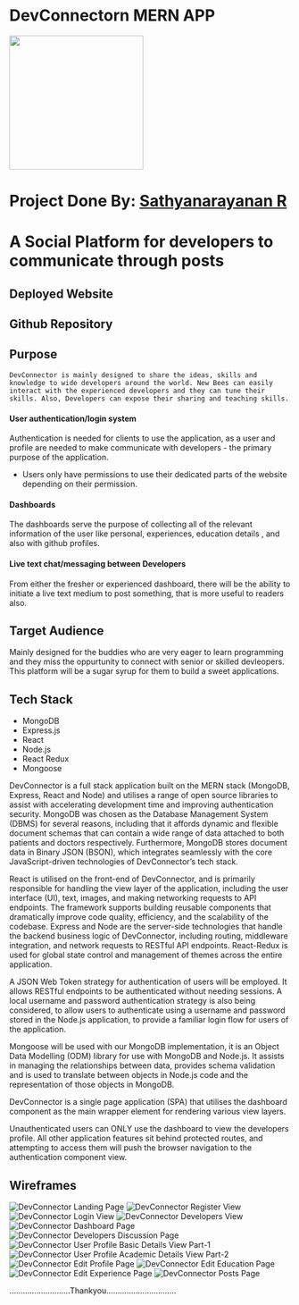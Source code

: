 # DevConnectorn MERN APP

<img src="./logo.jpg" width="240"/>

# Project Done By:  <a href="https://github.com/Sathyanarayanan-R" noreferrer target="_blank">Sathyanarayanan R</a>

# A Social Platform for developers to communicate through posts

## Deployed Website



## Github Repository



## Purpose

	DevConnector is mainly designed to share the ideas, skills and knowledge to wide developers around the world. New Bees can easily interact with the experienced developers and they can tune their skills. Also, Developers can expose their sharing and teaching skills.

#### User authentication/login system

Authentication is needed for clients to use the application, as a user and profile are needed to make communicate with developers - the primary purpose of the application. 

- Users only have permissions to use their dedicated parts of the website depending on their permission.


#### Dashboards

The dashboards serve the purpose of collecting all of the relevant information of the user like personal, experiences, education details , and also with github profiles.

#### Live text chat/messaging between Developers

From either the fresher or experienced dashboard, there will be the ability to initiate a live text medium to post something, that is more useful to readers also.

## Target Audience

Mainly designed for the buddies who are very eager to learn programming and they miss the oppurtunity to connect with senior or skilled devleopers. This platform will be a sugar syrup for them to build a sweet applications.

## Tech Stack

- MongoDB
- Express.js
- React
- Node.js
- React Redux
- Mongoose


DevConnector is a full stack application built on the MERN stack (MongoDB, Express, React and Node) and utilises a range of open source libraries to assist with accelerating development time and improving authentication security. MongoDB was chosen as the Database Management System (DBMS) for several reasons, including that it affords dynamic and flexible document schemas that can contain a wide range of data attached to both patients and doctors respectively. Furthermore, MongoDB stores document data in Binary JSON (BSON), which integrates seamlessly with the core JavaScript-driven technologies of DevConnector’s tech stack.

React is utilised on the front-end of DevConnector, and is primarily responsible for handling the view layer of the application, including the user interface (UI), text, images, and making networking requests to API endpoints. The framework supports building reusable components that dramatically improve code quality, efficiency, and the scalability of the codebase. Express and Node are the server-side technologies that handle the backend business logic of DevConnector, including routing, middleware integration, and network requests to RESTful API endpoints. React-Redux is used for global state control and management of themes across the entire application.

A JSON Web Token strategy for authentication of users will be employed. It allows RESTful endpoints to be authenticated without needing sessions. A local username and password authentication strategy is also being considered, to allow users to authenticate using a username and password stored in the Node.js application, to provide a familiar login flow for users of the application. 

Mongoose will be used with our MongoDB implementation, it is an Object Data Modelling (ODM) library for use with MongoDB and Node.js. It assists in managing the relationships between data, provides schema validation and is used to translate between objects in Node.js code and the representation of those objects in MongoDB.


DevConnector is a single page application (SPA) that utilises the dashboard component as the main wrapper element for rendering various view layers.

Unauthenticated users can ONLY use the dashboard to view the developers profile. All other application features sit behind protected routes, and attempting to access them will push the browser navigation to the authentication component view.

## Wireframes

![DevConnector Landing Page](docs/DevConnector.jpg)
![DevConnector Register View](docs/RegisterPage.jpg)
![DevConnector Login View](docs/LoginPage.jpg)
![DevConnector Developers View](docs/DevelopersPage.jpg)
![DevConnector Dashboard Page](docs/DashboardPage.jpg)
![DevConnector Developers Discussion Page](docs/DiscussionPage.jpg)
![DevConnector User Profile Basic Details View Part-1](docs/ProfilePage1.jpg)
![DevConnector User Profile Academic Details View Part-2](docs/ProfilePage2.jpg)
![DevConnector Edit Profile Page](docs/ModifyProfilePage.jpg)
![DevConnector Edit Education Page](docs/EducationPage.jpg)
![DevConnector Edit Experience Page](docs/ExperiencePage.jpg)
![DevConnector Posts Page](docs/PostsPage.jpg)



...........................Thankyou...............................
